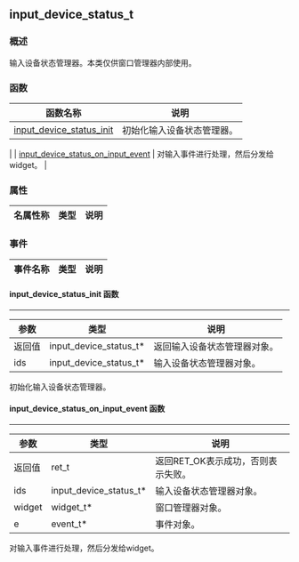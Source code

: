 ## input\_device\_status\_t
### 概述
 输入设备状态管理器。本类仅供窗口管理器内部使用。
### 函数
<p id="input_device_status_t_methods">

| 函数名称 | 说明 | 
| -------- | ------------ | 
| <a href="#input_device_status_t_input_device_status_init">input\_device\_status\_init</a> |  初始化输入设备状态管理器。 |
| <a href="#input_device_status_t_input_device_status_on_input_event">input\_device\_status\_on\_input\_event</a> |  对输入事件进行处理，然后分发给widget。 |
### 属性
<p id="input_device_status_t_properties">

| 名属性称 | 类型 | 说明 | 
| -------- | ----- | ------------ | 
### 事件
<p id="input_device_status_t_events">

| 事件名称 | 类型  | 说明 | 
| -------- | ----- | ------- | 
#### input\_device\_status\_init 函数
-----------------------

| 参数 | 类型 | 说明 |
| -------- | ----- | --------- |
| 返回值 | input\_device\_status\_t* | 返回输入设备状态管理器对象。 |
| ids | input\_device\_status\_t* | 输入设备状态管理器对象。 |
<p id="input_device_status_t_input_device_status_init"> 初始化输入设备状态管理器。



#### input\_device\_status\_on\_input\_event 函数
-----------------------

| 参数 | 类型 | 说明 |
| -------- | ----- | --------- |
| 返回值 | ret\_t | 返回RET\_OK表示成功，否则表示失败。 |
| ids | input\_device\_status\_t* | 输入设备状态管理器对象。 |
| widget | widget\_t* | 窗口管理器对象。 |
| e | event\_t* | 事件对象。 |
<p id="input_device_status_t_input_device_status_on_input_event"> 对输入事件进行处理，然后分发给widget。



